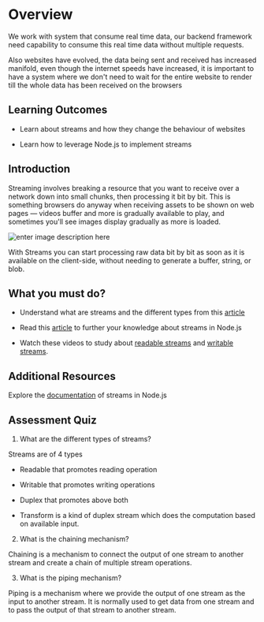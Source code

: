 
  

  

# Overview

  

  

We work with system that consume real time data, our backend framework need capability to consume this real time data without multiple requests.

  

Also websites have evolved, the data being sent and received has increased manifold, even though the internet speeds have increased, it is important to have a system where we don't need to wait for the entire website to render till the whole data has been received on the browsers

  

  

## Learning Outcomes

  

  

- Learn about streams and how they change the behaviour of websites

  

- Learn how to leverage Node.js to implement streams

  

  

## Introduction

  

  

Streaming involves breaking a resource that you want to receive over a network down into small chunks, then processing it bit by bit. This is something browsers do anyway when receiving assets to be shown on web pages — videos buffer and more is gradually available to play, and sometimes you'll see images display gradually as more is loaded.

  
![enter image description here](https://miro.medium.com/max/3192/1*Qz_QQwwUSc2if5WVBihAtA.png)
  

With Streams you can start processing raw data bit by bit as soon as it is available on the client-side, without needing to generate a buffer, string, or blob.

  

  

## What you must do?

  

  

- Understand what are streams and the different types from this [article](https://www.tutorialspoint.com/nodejs/nodejs_streams.htm)

  

- Read this [article](https://www.tutorialspoint.com/nodejs/nodejs_streams.htm) to further your knowledge about streams in Node.js

  

- Watch these videos to study about [readable streams](https://www.youtube.com/watch?v=E3tTzx0Qoj0) and [writable streams](https://www.youtube.com/watch?v=DvlCT0N7yQI).

  

## Additional Resources

  

  

Explore the [documentation](https://nodejs.org/api/stream.html) of streams in Node.js

  

## Assessment Quiz

  

1. What are the different types of streams?

  

Streams are of 4 types

- Readable that promotes reading operation

- Writable that promotes writing operations

- Duplex that promotes above both

- Transform is a kind of duplex stream which does the computation based on available input.

  

2. What is the chaining mechanism?

  

Chaining is a mechanism to connect the output of one stream to another stream and create a chain of multiple stream operations.

  

3. What is the piping mechanism?

  

Piping is a mechanism where we provide the output of one stream as the input to another stream. It is normally used to get data from one stream and to pass the output of that stream to another stream.